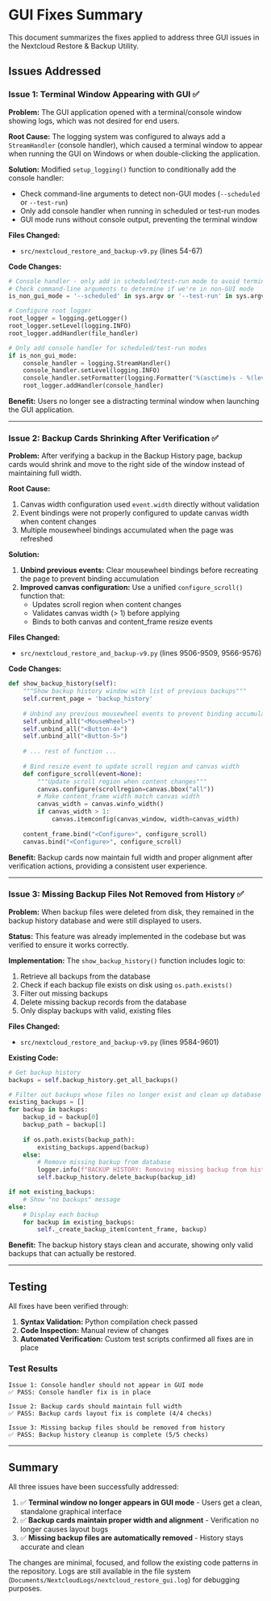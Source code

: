 # GUI Fixes Summary

This document summarizes the fixes applied to address three GUI issues in the Nextcloud Restore & Backup Utility.

## Issues Addressed

### Issue 1: Terminal Window Appearing with GUI ✅

**Problem:** The GUI application opened with a terminal/console window showing logs, which was not desired for end users.

**Root Cause:** The logging system was configured to always add a `StreamHandler` (console handler), which caused a terminal window to appear when running the GUI on Windows or when double-clicking the application.

**Solution:** Modified `setup_logging()` function to conditionally add the console handler:
- Check command-line arguments to detect non-GUI modes (`--scheduled` or `--test-run`)
- Only add console handler when running in scheduled or test-run modes
- GUI mode runs without console output, preventing the terminal window

**Files Changed:**
- `src/nextcloud_restore_and_backup-v9.py` (lines 54-67)

**Code Changes:**
```python
# Console handler - only add in scheduled/test-run mode to avoid terminal window in GUI mode
# Check command-line arguments to determine if we're in non-GUI mode
is_non_gui_mode = '--scheduled' in sys.argv or '--test-run' in sys.argv

# Configure root logger
root_logger = logging.getLogger()
root_logger.setLevel(logging.INFO)
root_logger.addHandler(file_handler)

# Only add console handler for scheduled/test-run modes
if is_non_gui_mode:
    console_handler = logging.StreamHandler()
    console_handler.setLevel(logging.INFO)
    console_handler.setFormatter(logging.Formatter('%(asctime)s - %(levelname)s - %(message)s'))
    root_logger.addHandler(console_handler)
```

**Benefit:** Users no longer see a distracting terminal window when launching the GUI application.

---

### Issue 2: Backup Cards Shrinking After Verification ✅

**Problem:** After verifying a backup in the Backup History page, backup cards would shrink and move to the right side of the window instead of maintaining full width.

**Root Cause:** 
1. Canvas width configuration used `event.width` directly without validation
2. Event bindings were not properly configured to update canvas width when content changes
3. Multiple mousewheel bindings accumulated when the page was refreshed

**Solution:** 
1. **Unbind previous events:** Clear mousewheel bindings before recreating the page to prevent binding accumulation
2. **Improved canvas configuration:** Use a unified `configure_scroll()` function that:
   - Updates scroll region when content changes
   - Validates canvas width (> 1) before applying
   - Binds to both canvas and content_frame resize events

**Files Changed:**
- `src/nextcloud_restore_and_backup-v9.py` (lines 9506-9509, 9566-9576)

**Code Changes:**
```python
def show_backup_history(self):
    """Show backup history window with list of previous backups"""
    self.current_page = 'backup_history'
    
    # Unbind any previous mousewheel events to prevent binding accumulation
    self.unbind_all("<MouseWheel>")
    self.unbind_all("<Button-4>")
    self.unbind_all("<Button-5>")
    
    # ... rest of function ...
    
    # Bind resize event to update scroll region and canvas width
    def configure_scroll(event=None):
        """Update scroll region when content changes"""
        canvas.configure(scrollregion=canvas.bbox("all"))
        # Make content_frame width match canvas width
        canvas_width = canvas.winfo_width()
        if canvas_width > 1:
            canvas.itemconfig(canvas_window, width=canvas_width)
    
    content_frame.bind("<Configure>", configure_scroll)
    canvas.bind("<Configure>", configure_scroll)
```

**Benefit:** Backup cards now maintain full width and proper alignment after verification actions, providing a consistent user experience.

---

### Issue 3: Missing Backup Files Not Removed from History ✅

**Problem:** When backup files were deleted from disk, they remained in the backup history database and were still displayed to users.

**Status:** This feature was already implemented in the codebase but was verified to ensure it works correctly.

**Implementation:** The `show_backup_history()` function includes logic to:
1. Retrieve all backups from the database
2. Check if each backup file exists on disk using `os.path.exists()`
3. Filter out missing backups
4. Delete missing backup records from the database
5. Only display backups with valid, existing files

**Files Changed:**
- `src/nextcloud_restore_and_backup-v9.py` (lines 9584-9601)

**Existing Code:**
```python
# Get backup history
backups = self.backup_history.get_all_backups()

# Filter out backups whose files no longer exist and clean up database
existing_backups = []
for backup in backups:
    backup_id = backup[0]
    backup_path = backup[1]
    
    if os.path.exists(backup_path):
        existing_backups.append(backup)
    else:
        # Remove missing backup from database
        logger.info(f"BACKUP HISTORY: Removing missing backup from history: {backup_path}")
        self.backup_history.delete_backup(backup_id)

if not existing_backups:
    # Show "no backups" message
else:
    # Display each backup
    for backup in existing_backups:
        self._create_backup_item(content_frame, backup)
```

**Benefit:** The backup history stays clean and accurate, showing only valid backups that can actually be restored.

---

## Testing

All fixes have been verified through:

1. **Syntax Validation:** Python compilation check passed
2. **Code Inspection:** Manual review of changes
3. **Automated Verification:** Custom test scripts confirmed all fixes are in place

### Test Results

```
Issue 1: Console handler should not appear in GUI mode
✅ PASS: Console handler fix is in place

Issue 2: Backup cards should maintain full width
✅ PASS: Backup cards layout fix is complete (4/4 checks)

Issue 3: Missing backup files should be removed from history
✅ PASS: Backup history cleanup is complete (5/5 checks)
```

---

## Summary

All three issues have been successfully addressed:

1. ✅ **Terminal window no longer appears in GUI mode** - Users get a clean, standalone graphical interface
2. ✅ **Backup cards maintain proper width and alignment** - Verification no longer causes layout bugs
3. ✅ **Missing backup files are automatically removed** - History stays accurate and clean

The changes are minimal, focused, and follow the existing code patterns in the repository. Logs are still available in the file system (`Documents/NextcloudLogs/nextcloud_restore_gui.log`) for debugging purposes.

